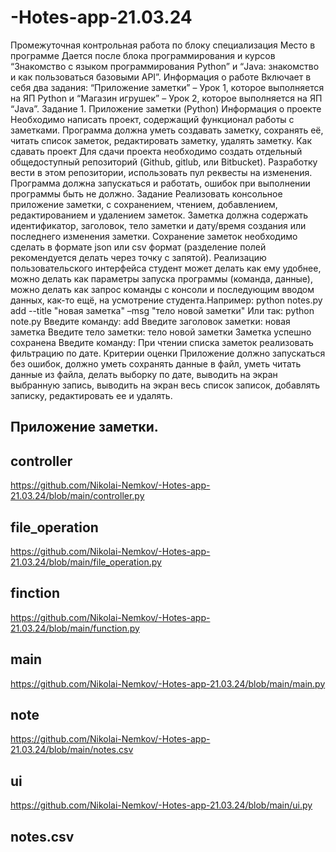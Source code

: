 # -Hotes-app-21.03.24

Промежуточная контрольная работа по блоку специализация Место в программе
Дается после блока программирования и курсов “Знакомство с языком программирования Python”
и “Java: знакомство и как пользоваться базовыми API”.
Информация о работе
Включает в себя два задания: “Приложение заметки” – Урок 1, которое
выполняется на ЯП Python и “Магазин игрушек” – Урок 2, которое
выполняется на ЯП “Java”.
Задание 1. Приложение заметки (Python)
Информация о проекте
Необходимо написать проект, содержащий функционал работы с заметками.
Программа должна уметь создавать заметку, сохранять её, читать список
заметок, редактировать заметку, удалять заметку.
Как сдавать проект
Для сдачи проекта необходимо создать отдельный общедоступный
репозиторий (Github, gitlub, или Bitbucket). Разработку вести в этом
репозитории, использовать пул реквесты на изменения. Программа должна
запускаться и работать, ошибок при выполнении программы быть не должно.
Задание
Реализовать консольное приложение заметки, с сохранением, чтением,
добавлением, редактированием и удалением заметок. Заметка должна
содержать идентификатор, заголовок, тело заметки и дату/время создания или
последнего изменения заметки. Сохранение заметок необходимо сделать в
формате json или csv формат (разделение полей рекомендуется делать через
точку с запятой). Реализацию пользовательского интерфейса студент может
делать как ему удобнее, можно делать как параметры запуска программы
(команда, данные), можно делать как запрос команды с консоли и
последующим вводом данных, как-то ещё, на усмотрение студента.Например:
python notes.py add --title "новая заметка" –msg "тело новой заметки"
Или так:
python note.py
Введите команду: add
Введите заголовок заметки: новая заметка
Введите тело заметки: тело новой заметки
Заметка успешно сохранена
Введите команду:
При чтении списка заметок реализовать фильтрацию по дате.
Критерии оценки
Приложение должно запускаться без ошибок, должно уметь сохранять данные
в файл, уметь читать данные из файла, делать выборку по дате, выводить на
экран выбранную запись, выводить на экран весь список записок, добавлять
записку, редактировать ее и удалять.

## Приложение заметки.

## controller

https://github.com/Nikolai-Nemkov/-Hotes-app-21.03.24/blob/main/controller.py

## file_operation

https://github.com/Nikolai-Nemkov/-Hotes-app-21.03.24/blob/main/file_operation.py

## finction

https://github.com/Nikolai-Nemkov/-Hotes-app-21.03.24/blob/main/function.py

## main

https://github.com/Nikolai-Nemkov/-Hotes-app-21.03.24/blob/main/main.py

## note 

https://github.com/Nikolai-Nemkov/-Hotes-app-21.03.24/blob/main/notes.csv

## ui

https://github.com/Nikolai-Nemkov/-Hotes-app-21.03.24/blob/main/ui.py

## notes.csv


























